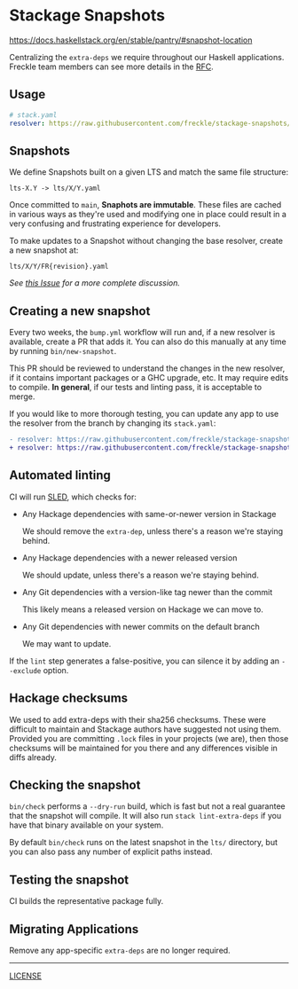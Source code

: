 # Stackage Snapshots

https://docs.haskellstack.org/en/stable/pantry/#snapshot-location

Centralizing the `extra-deps` we require throughout our Haskell applications.
Freckle team members can see more details in the [RFC][rfc].

[rfc]: https://renaissancelearning.atlassian.net/wiki/spaces/EN/pages/41987178508/Shared+Backend+Stackage+Snapshot

## Usage

```yaml
# stack.yaml
resolver: https://raw.githubusercontent.com/freckle/stackage-snapshots/main/lts/17/15.yaml
```

## Snapshots

We define Snapshots built on a given LTS and match the same file structure:

```
lts-X.Y -> lts/X/Y.yaml
```

Once committed to `main`, **Snaphots are immutable**. These files are cached in
various ways as they're used and modifying one in place could result in a very
confusing and frustrating experience for developers.

To make updates to a Snapshot without changing the base resolver, create a new
snapshot at:

```
lts/X/Y/FR{revision}.yaml
```

_See [this Issue][issue] for a more complete discussion._

[issue]: https://github.com/freckle/stackage-snapshots/issues/4

## Creating a new snapshot

Every two weeks, the `bump.yml` workflow will run and, if a new resolver is
available, create a PR that adds it. You can also do this manually at any time
by running `bin/new-snapshot`.

This PR should be reviewed to understand the changes in the new resolver, if it
contains important packages or a GHC upgrade, etc. It may require edits to
compile. **In general**, if our tests and linting pass, it is acceptable to
merge.

If you would like to more thorough testing, you can update any app to use the
resolver from the branch by changing its `stack.yaml`:

```diff
- resolver: https://raw.githubusercontent.com/freckle/stackage-snapshots/main/lts/18/21.yaml
+ resolver: https://raw.githubusercontent.com/freckle/stackage-snapshots/create-pull-request/patch/lts/18/23.yaml
```

## Automated linting

CI will run [SLED][], which checks for:

[sled]: https://github.com/freckle/stack-lint-extra-deps

- Any Hackage dependencies with same-or-newer version in Stackage

  We should remove the `extra-dep`, unless there's a reason we're staying behind.

- Any Hackage dependencies with a newer released version

  We should update, unless there's a reason we're staying behind.

- Any Git dependencies with a version-like tag newer than the commit

  This likely means a released version on Hackage we can move to.

- Any Git dependencies with newer commits on the default branch

  We may want to update.

If the `lint` step generates a false-positive, you can silence it by adding an
`--exclude` option.

## Hackage checksums

We used to add extra-deps with their sha256 checksums. These were difficult to
maintain and Stackage authors have suggested not using them. Provided you are
committing `.lock` files in your projects (we are), then those checksums will be
maintained for you there and any differences visible in diffs already.

## Checking the snapshot

`bin/check` performs a `--dry-run` build, which is fast but not a real guarantee
that the snapshot will compile. It will also run `stack lint-extra-deps` if you
have that binary available on your system.

By default `bin/check` runs on the latest snapshot in the `lts/` directory, but
you can also pass any number of explicit paths instead.

## Testing the snapshot

CI builds the representative package fully.

## Migrating Applications

Remove any app-specific `extra-deps` are no longer required.

---

[LICENSE](./LICENSE)
